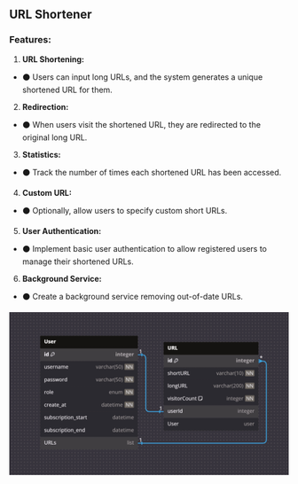 ## URL Shortener
### Features:
1. **URL Shortening:** 
  - ⚫ Users can input long URLs, and the system generates a unique shortened URL for them.
2. **Redirection:** 
  - ⚫ When users visit the shortened URL, they are redirected to the original long URL.
3. **Statistics:** 
  - ⚫ Track the number of times each shortened URL has been accessed.
4. **Custom URL:** 
  - ⚫ Optionally, allow users to specify custom short URLs.
5. **User Authentication:** 
  - ⚫ Implement basic user authentication to allow registered users to manage their shortened URLs.
6. **Background Service:** 
  - ⚫ Create a background service removing out-of-date URLs.

![Alt text](https://github.com/devkokora/URL_Shortener/blob/master/wwwroot/imgs/diagram.png)
